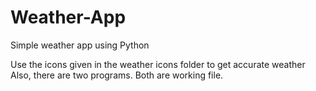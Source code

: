 # Weather-App
Simple weather app using Python

Use the icons given in the weather icons folder to get accurate weather
Also, there are two programs. Both are working file.
